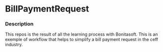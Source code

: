# BillPaymentRequest

### Description
This repos is the result of all the learning process with Bonitasoft.
This is an exemple of workflow that helps to simplify a bill payment request in the ceff industry.
